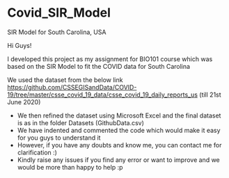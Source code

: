 # Covid_SIR_Model
SIR Model for South Carolina, USA

  
Hi Guys!

I developed this project as my assignment for BIO101 course which was based on the SIR Model to fit the COVID data for South Carolina

We used the dataset from the below link
https://github.com/CSSEGISandData/COVID-19/tree/master/csse_covid_19_data/csse_covid_19_daily_reports_us
(till 21st June 2020)

- We then refined the dataset using Microsoft Excel and the final dataset is as in the folder Datasets (GithubData.csv)
- We have indented and commented the code which would make it easy for you guys to understand it
- However, if you have any doubts and know me, you can contact me for clarification :)
- Kindly raise any issues if you find any error or want to improve and we would be more than happy to help :p
